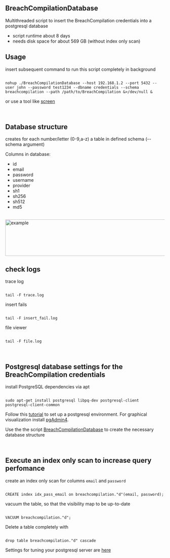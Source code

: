 ## BreachCompilationDatabase

Multithreaded script to insert the BreachCompilation credentials into a postgresql database
- script runtime about 8 days
- needs disk space for about 569 GB (without index only scan)

## Usage
insert subsequent command to run this script completely in background
<pre><code>
nohup ./BreachCompilationDatabase --host 192.168.1.2 --port 5432 --user john --password test1234 --dbname credentials --schema breachcompilation --path /path/to/BreachCompilation &>/dev/null &
</code></pre>

or use a tool like [screen](https://wiki.ubuntuusers.de/Screen/)

<br>

## Database structure
creates for each number/letter (0-9,a-z) a table in defined schema (--schema argument) <br>

Columns in database: 
- id
- email
- password
- username
- provider
- sh1 
- sh256
- sh512
- md5

<div align="left">
  <br>
  <img src="res/" alt="example" width="900" height="115">
</div>

## check logs
trace log
<pre><code>
tail -F trace.log
</code></pre>

insert fails
<pre><code>
tail -F insert_fail.log
</code></pre>

file viewer
<pre><code>
tail -F file.log
</code></pre>

<br>

## Postgresql database settings for the BreachCompilation credentials

install PostgreSQL dependencies via apt

<pre><code>
sudo apt-get install postgresql libpq-dev postgresql-client postgresql-client-common
</code></pre>

Follow this [tutorial](https://www.digitalocean.com/community/tutorials/how-to-install-and-use-postgresql-on-ubuntu-18-04) to set up a 
postgresql environment. For graphical visualization install [pgAdmin4](https://www.pgadmin.org/download/).
<br>

Use the the script [BreachCompilationDatabase](BreachCompilationDatabase.py) 
to create the necessary database structure

<br>

## Execute an index only scan to increase query perfomance

create an index only scan for columns `email` and `password`
<pre><code>
CREATE index idx_pass_email on breachcompilation."d"(email, password);
</code></pre>

vacuum the table, so that the visibility map to be up-to-date
<pre><code>
VACUUM breachcompilation."d";
</code></pre>

Delete a table completely with
<pre><code>
drop table breachcompilation."d" cascade
</code></pre>


Settings for tuning your postgresql server are [here](http://wiki.postgresql.org/wiki/Tuning_Your_PostgreSQL_Server)